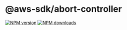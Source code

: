# @aws-sdk/abort-controller

[![NPM version](https://img.shields.io/npm/v/@aws-sdk/abort-controller/preview.svg)](https://www.npmjs.com/package/@aws-sdk/abort-controller)
[![NPM downloads](https://img.shields.io/npm/dm/@aws-sdk/abort-controller.svg)](https://www.npmjs.com/package/@aws-sdk/abort-controller)
